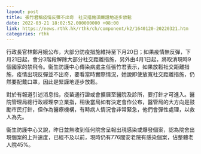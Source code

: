```yaml
---
layout: post
title: 張竹君稱疫情反彈不出奇　社交措施須嚴謹地逐步放鬆
date: 2022-03-21 18:02:52.000000000 +08:00
link: https://news.rthk.hk/rthk/ch/component/k2/1640120-20220321.htm
categories: rthk
---
```


行政長官林鄭月娥公布，大部分防疫措施維持至下月20日；如果疫情無反彈，下月21日起，會分3階段解除大部分社交距離措施，另外由4月1日起，將取消現時9個國家的禁飛令。衞生防護中心傳染病處主任張竹君表示，如果放鬆社交距離措施，疫情出現反彈並不出奇，要看當時實際情況，她說即使放寬社交距離措施，仍然要配戴口罩，因此是緊謹地逐步放鬆。

對於有報道引述消息指，疫苗通行證或會擴展至醫院及診所，要打針才可進入。醫院管理局總行政經理李立業指，稍後當局如有決定會作公布，醫管局的大方向是鼓勵市民打針，但作為醫療機構，有時病人情況會非常緊急，他們會彈性處理，以救人為先。

衞生防護中心又說，昨日並無收到任何院舍呈報出現感染或爆發個案，認為院舍出現個案的上升速度，已經不及以前，現時仍有776間安老院有感染個案，佔整體老人院45%。
